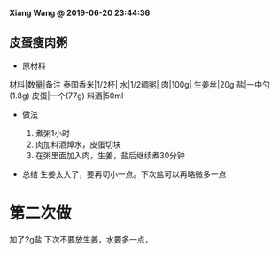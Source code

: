 **Xiang Wang @ 2019-06-20 23:44:36**


## 皮蛋瘦肉粥
* 原材料

材料|数量|备注
泰国香米|1/2杯|
水|1/2稠粥|
肉|100g|
生姜丝|20g
盐|一中勺(1.8g)
皮蛋|一个(77g)
料酒|50ml

* 做法
    1. 煮粥1小时
    2. 肉加料酒焯水，皮蛋切块
    3. 在粥里面加入肉，生姜，盐后继续煮30分钟

* 总结
生姜太大了，要再切小一点。下次盐可以再略微多一点

# 第二次做
加了2g盐 
下次不要放生姜，水要多一点，
